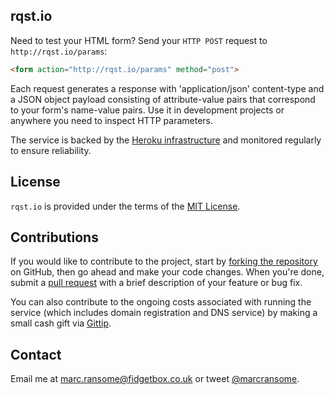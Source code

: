 ## rqst.io

Need to test your HTML form? Send your `HTTP POST` request to `http://rqst.io/params`:

```html
<form action="http://rqst.io/params" method="post">
```
Each request generates a response with 'application/json' content-type and a JSON object payload consisting of attribute-value pairs that correspond to your form's name-value pairs. Use it in development projects or anywhere you need to inspect HTTP parameters.

The service is backed by the [Heroku infrastructure](https://www.heroku.com) and monitored regularly to ensure reliability.

## License
`rqst.io` is provided under the terms of the [MIT License](http://opensource.org/licenses/mit-license.php).

## Contributions
If you would like to contribute to the project, start by [forking the repository](https://help.github.com/articles/fork-a-repo) on GitHub, then go ahead and make your code changes. When you're done, submit a [pull request](https://help.github.com/articles/using-pull-requests) with a brief description of your feature or bug fix.

You can also contribute to the ongoing costs associated with running the service (which includes domain registration and DNS service) by making a small cash gift via [Gittip](https://www.gittip.com/marcransome/).

## Contact
Email me at [marc.ransome@fidgetbox.co.uk](mailto:marc.ransome@fidgetbox.co.uk) or tweet [@marcransome](http://www.twitter.com/marcransome).
